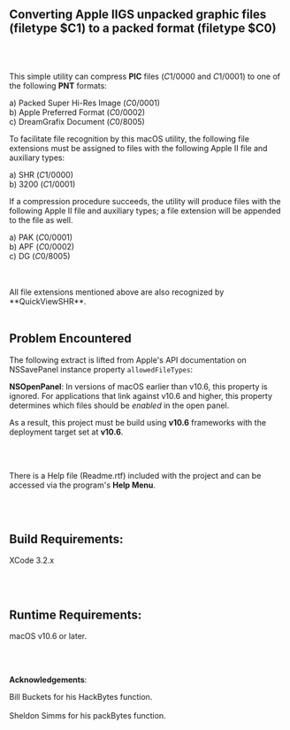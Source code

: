 ## Converting Apple IIGS unpacked graphic files (filetype $C1) to a packed format (filetype $C0)

<br />
<br />

This simple utility can compress **PIC** files ($C1/$0000 and $C1/$0001) to one of the following **PNT** formats:

a) Packed Super Hi-Res Image ($C0/$0001)
<br />
b) Apple Preferred Format ($C0/$0002)
<br />
c) DreamGrafix Document ($C0/$8005)

To facilitate file recognition by this macOS utility, the following file extensions must be assigned to files with the following Apple II file and auxiliary types: 

a) SHR  ($C1/$0000)
<br />
b) 3200 ($C1/$0001)

If a compression procedure succeeds, the utility will produce files with the following Apple II file and auxiliary types; a file extension will be appended to the file as well.

a) PAK ($C0/$0001)
<br />
b) APF ($C0/$0002)
<br />
c) DG  ($C0/$8005)

<br />
<br />
All file extensions mentioned above are also recognized by **QuickViewSHR**.

<br />
<br />

## Problem Encountered

The following extract is lifted from Apple's API documentation on NSSavePanel instance property `allowedFileTypes`:

**NSOpenPanel**: In versions of macOS earlier than v10.6, this property is ignored. For applications that link against v10.6 and higher, this property determines which files should be *enabled* in the open panel.

As a result, this project must be build using **v10.6** frameworks with the deployment target set at **v10.6**.

<br />
<br />

There is a Help file (Readme.rtf) included with the project and can be accessed via the program's **Help Menu**.

<br />
<br />

## Build Requirements:

XCode 3.2.x

<br />
<br />

## Runtime Requirements:

macOS v10.6 or later.

<br />
<br />

**Acknowledgements**:

Bill Buckets for his HackBytes function.
<br />
<br />
Sheldon Simms for his packBytes function.
